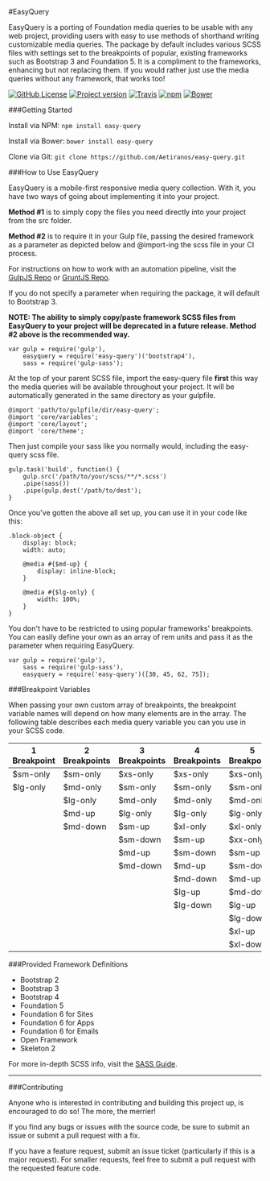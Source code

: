 #EasyQuery

EasyQuery is a porting of Foundation media queries to be usable with any web project, providing users with easy to use methods of shorthand writing customizable media queries. The package by default includes various SCSS files with settings set to the breakpoints of popular, existing frameworks such as Bootstrap 3 and Foundation 5. It is a compliment to the frameworks, enhancing but not replacing them. If you would rather just use the media queries without any framework, that works too!

[![GitHub License](https://img.shields.io/badge/license-MIT-blue.svg?style=flat)](https://raw.githubusercontent.com/aetiranos/easy-query/master/LICENSE)
[![Project version](https://img.shields.io/badge/version-1.1.3-green.svg)](https://img.shields.io/badge/version-1.1.3-green.svg)
[![Travis](https://img.shields.io/travis/Aetiranos/easy-query.svg?maxAge=2592000)](https://travis-ci.org/Aetiranos/easy-query)
[![npm](https://img.shields.io/npm/v/npm.svg?maxAge=2592000)](http://npmjs.org/package/easy-query)
[![Bower](https://img.shields.io/bower/v/bootstrap.svg?maxAge=2592000)](https://GitHub.com/Aetiranos/easy-query)
  
###Getting Started

Install via NPM: `npm install easy-query`

Install via Bower: `bower install easy-query`

Clone via Git: `git clone https://github.com/Aetiranos/easy-query.git`

###How to Use EasyQuery

EasyQuery is a mobile-first responsive media query collection. With it, you have two ways of going about implementing it into your project.

**Method #1** is to simply copy the files you need directly into your project from the src folder. 

**Method #2** is to require it in your Gulp file, passing the desired framework as a parameter as depicted below and @import-ing the scss file in your CI process. 

For instructions on how to work with an automation pipeline, visit the [GulpJS Repo](https://github.com/gulpjs/gulp) or [GruntJS Repo](https://github.com/gruntjs/grunt).

If you do not specify a parameter when requiring the package, it will default to Bootstrap 3.

**NOTE: The ability to simply copy/paste framework SCSS files from EasyQuery to your project will be deprecated in a future release. Method #2 above is the recommended way.**

```
var gulp = require('gulp'),
    easyquery = require('easy-query')('bootstrap4'),
    sass = require('gulp-sass');

```

At the top of your parent SCSS file, import the easy-query file **first** this way the media queries will be available throughout your project. It will be automatically generated in the same directory as your gulpfile.
```
@import 'path/to/gulpfile/dir/easy-query';
@import 'core/variables';
@import 'core/layout';
@import 'core/theme';
```

Then just compile your sass like you normally would, including the easy-query scss file.
```
gulp.task('build', function() {
    gulp.src('/path/to/your/scss/**/*.scss')
    .pipe(sass())
    .pipe(gulp.dest('/path/to/dest');
}
```

Once you've gotten the above all set up, you can use it in your code like this:

```
.block-object {
    display: block;
    width: auto;
    
    @media #{$md-up} {
        display: inline-block;
    }
    
    @media #{$lg-only} {
        width: 100%;
    }
}
```

You don't have to be restricted to using popular frameworks' breakpoints. You can easily define your own as an array of rem units and pass it as the parameter when requiring EasyQuery. 

```
var gulp = require('gulp'),
    sass = require('gulp-sass'),
    easyquery = require('easy-query')([30, 45, 62, 75]);
```

###Breakpoint Variables

When passing your own custom array of breakpoints, the breakpoint variable names will depend on how many elements are in the array. The following table describes each media query variable you can you use in your SCSS code.

| 1 Breakpoint | 2 Breakpoints | 3 Breakpoints | 4 Breakpoints | 5 Breakpoints |
|---|---|---|---|---|
| $sm-only  | $sm-only | $xs-only | $xs-only | $xs-only |
| $lg-only | $md-only | $sm-only | $sm-only | $sm-only |
|  | $lg-only | $md-only | $md-only | $md-only |
|  | $md-up | $lg-only | $lg-only | $lg-only |
|  | $md-down | $sm-up | $xl-only | $xl-only |
|  |  | $sm-down | $sm-up | $xx-only |
|  |  | $md-up | $sm-down | $sm-up |
|  |  | $md-down | $md-up | $sm-down |
|  |  |  | $md-down | $md-up |
|  |  |  | $lg-up | $md-down |
|  |  |  | $lg-down | $lg-up |
|  |  |  |  | $lg-down |
|  |  |  |  | $xl-up |
|  |  |  |  | $xl-down |

###Provided Framework Definitions

* Bootstrap 2
* Bootstrap 3
* Bootstrap 4
* Foundation 5
* Foundation 6 for Sites
* Foundation 6 for Apps
* Foundation 6 for Emails
* Open Framework
* Skeleton 2

For more in-depth SCSS info, visit the [SASS Guide](http://sass-lang.com/guide).

___

###Contributing

Anyone who is interested in contributing and building this project up, is encouraged to do so! The more, the merrier!

If you find any bugs or issues with the source code, be sure to submit an issue or submit a pull request with a fix.

If you have a feature request, submit an issue ticket (particularly if this is a major request). For smaller requests, feel free to submit a pull request with the requested feature code.